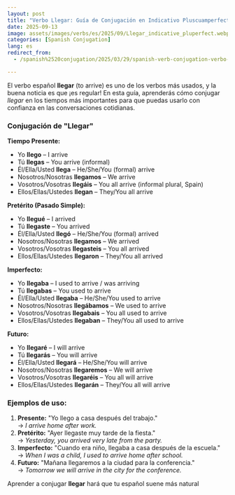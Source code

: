 ```yaml
---
layout: post
title: "Verbo Llegar: Guía de Conjugación en Indicativo Pluscuamperfecto para Principiantes"
date: 2025-09-13
image: assets/images/verbs/es/2025/09/Llegar_indicative_pluperfect.webp
categories: [Spanish Conjugation]
lang: es 
redirect_from:
  - /spanish%2520conjugation/2025/03/29/spanish-verb-conjugation-verbo-Llegar-indicative-pluperfect/ 

---
```


El verbo español **llegar** (to arrive) es uno de los verbos más usados, y la buena noticia es que ¡es regular! En esta guía, aprenderás cómo conjugar *llegar* en los tiempos más importantes para que puedas usarlo con confianza en las conversaciones cotidianas.

### Conjugación de "Llegar"

**Tiempo Presente:**
- Yo **llego** – I arrive  
- Tú **llegas** – You arrive (informal)  
- Él/Ella/Usted **llega** – He/She/You (formal) arrive  
- Nosotros/Nosotras **llegamos** – We arrive  
- Vosotros/Vosotras **llegáis** – You all arrive (informal plural, Spain)  
- Ellos/Ellas/Ustedes **llegan** – They/You all arrive  

**Pretérito (Pasado Simple):**
- Yo **llegué** – I arrived  
- Tú **llegaste** – You arrived  
- Él/Ella/Usted **llegó** – He/She/You (formal) arrived  
- Nosotros/Nosotras **llegamos** – We arrived  
- Vosotros/Vosotras **llegasteis** – You all arrived  
- Ellos/Ellas/Ustedes **llegaron** – They/You all arrived  

**Imperfecto:**
- Yo **llegaba** – I used to arrive / was arriving  
- Tú **llegabas** – You used to arrive  
- Él/Ella/Usted **llegaba** – He/She/You used to arrive  
- Nosotros/Nosotras **llegábamos** – We used to arrive  
- Vosotros/Vosotras **llegabais** – You all used to arrive  
- Ellos/Ellas/Ustedes **llegaban** – They/You all used to arrive  

**Futuro:**
- Yo **llegaré** – I will arrive  
- Tú **llegarás** – You will arrive  
- Él/Ella/Usted **llegará** – He/She/You will arrive  
- Nosotros/Nosotras **llegaremos** – We will arrive  
- Vosotros/Vosotras **llegaréis** – You all will arrive  
- Ellos/Ellas/Ustedes **llegarán** – They/You all will arrive  

### Ejemplos de uso:

1. **Presente:** "Yo llego a casa después del trabajo."  
   → _I arrive home after work._
2. **Pretérito:** "Ayer llegaste muy tarde de la fiesta."  
   → _Yesterday, you arrived very late from the party._
3. **Imperfecto:** "Cuando era niño, llegaba a casa después de la escuela."  
   → _When I was a child, I used to arrive home after school._
4. **Futuro:** "Mañana llegaremos a la ciudad para la conferencia."  
   → _Tomorrow we will arrive in the city for the conference._

Aprender a conjugar **llegar** hará que tu español suene más natural